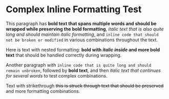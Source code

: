 # Complex Inline Formatting Test

This paragraph has **bold text that spans multiple words and should be wrapped while preserving the bold formatting**, *italic text that is also quite long and should maintain italic formatting*, and `inline code that should not be broken or modified` in various combinations throughout the text.

Here is text with nested formatting: **bold with *italic inside* and more bold text** that should be handled correctly during wrapping.

Another paragraph with `inline code that is quite long and should remain unbroken`, followed by **bold text**, and then *italic text that continues for several words* to test complex combinations.

Text with strikethrough ~~this is struck through text that should be preserved~~ and more formatting combinations.